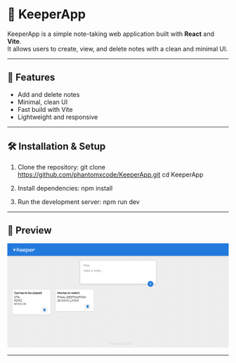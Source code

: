 # 📝 KeeperApp

KeeperApp is a simple note-taking web application built with **React** and **Vite**.  
It allows users to create, view, and delete notes with a clean and minimal UI.

---

## 🚀 Features
- Add and delete notes
- Minimal, clean UI
- Fast build with Vite
- Lightweight and responsive

---

## 🛠️ Installation & Setup

1. Clone the repository:
   git clone https://github.com/phantomxcode/KeeperApp.git
   cd KeeperApp

2. Install dependencies:
   npm install

3. Run the development server:
   npm run dev

---

## 📸 Preview
![KeeperApp Preview](output.png)

---
